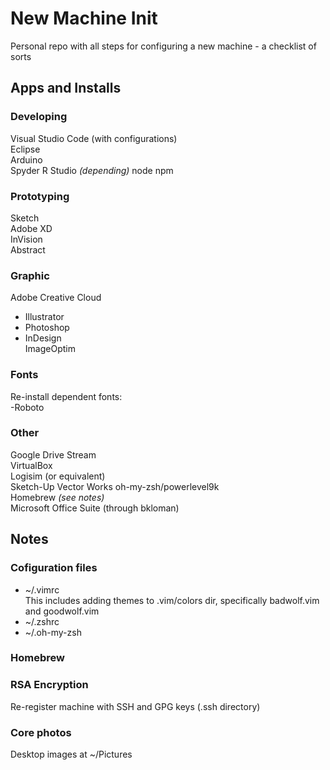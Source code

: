 # New Machine Init
Personal repo with all steps for configuring a new machine - a checklist of sorts  

## Apps and Installs

### Developing 
Visual Studio Code (with configurations)  
Eclipse   
Arduino   
Spyder 
R Studio *(depending)*
node 
npm 

### Prototyping 
Sketch  
Adobe XD   
InVision    
Abstract  

### Graphic
Adobe Creative Cloud  
- Illustrator   
- Photoshop   
- InDesign   
ImageOptim

### Fonts 
Re-install dependent fonts:  
-Roboto

### Other 
Google Drive Stream  
VirtualBox  
Logisim (or equivalent)  
Sketch-Up
Vector Works
oh-my-zsh/powerlevel9k  
Homebrew *(see notes)*  
Microsoft Office Suite (through bkloman)

## Notes 
### Cofiguration files
- ~/.vimrc  
This includes adding themes to .vim/colors dir, specifically badwolf.vim and goodwolf.vim
- ~/.zshrc  
- ~/.oh-my-zsh

### Homebrew

### RSA Encryption 
Re-register machine with SSH and GPG keys (.ssh directory)

### Core photos 
Desktop images at ~/Pictures 
